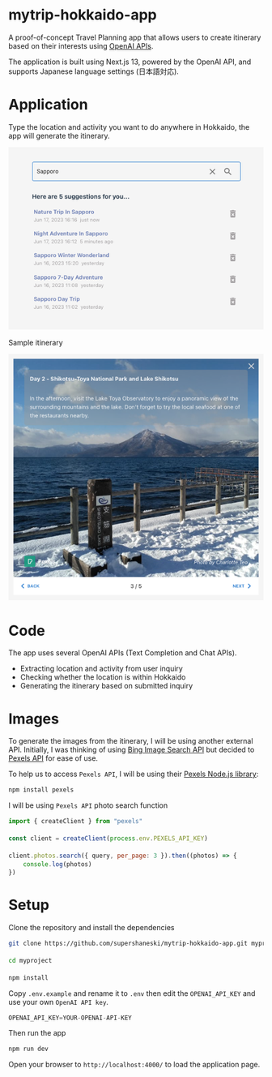 mytrip-hokkaido-app
======

A proof-of-concept Travel Planning app that allows users to create itinerary based on their interests using [OpenAI APIs](https://platform.openai.com/docs/introduction/overview).

The application is built using Next.js 13, powered by the OpenAI API, and supports Japanese language settings (日本語対応).

# Application

Type the location and activity you want to do anywhere in Hokkaido, the app will generate the itinerary.

![Search](./docs/screenshot1.png "Search")

Sample itinerary

![Sample itinerary](./docs/screenshot2.png "Sample itinerary")


# Code

The app uses several OpenAI APIs (Text Completion and Chat APIs).

* Extracting location and activity from user inquiry
* Checking whether the location is within Hokkaido
* Generating the itinerary based on submitted inquiry


# Images

To generate the images from the itinerary, I will be using another external API.
Initially, I was thinking of using [Bing Image Search API](https://www.microsoft.com/en-us/bing/apis/bing-image-search-api) but decided to [Pexels API](https://www.pexels.com/api/documentation/?language=javascript) for ease of use.

To help us to access `Pexels API`, I will be using their [Pexels Node.js library](https://github.com/pexels/pexels-javascript):

```sh
npm install pexels
```

I will be using `Pexels API` photo search function

```javascript
import { createClient } from "pexels"

const client = createClient(process.env.PEXELS_API_KEY)

client.photos.search({ query, per_page: 3 }).then((photos) => {
    console.log(photos)
})
```


# Setup

Clone the repository and install the dependencies

```sh
git clone https://github.com/supershaneski/mytrip-hokkaido-app.git myproject

cd myproject

npm install
```

Copy `.env.example` and rename it to `.env` then edit the `OPENAI_API_KEY` and use your own `OpenAI API key`.

```javascript
OPENAI_API_KEY=YOUR-OPENAI-API-KEY
```

Then run the app

```sh
npm run dev
```

Open your browser to `http://localhost:4000/` to load the application page.
